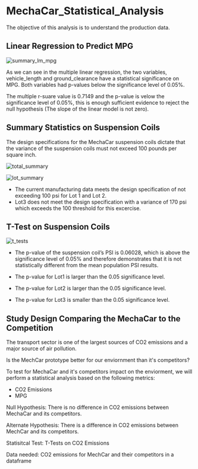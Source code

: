 # MechaCar_Statistical_Analysis

The objective of this analysis is to understand the production data.

## Linear Regression to Predict MPG

![summary_lm_mpg](https://user-images.githubusercontent.com/97328622/168376260-c7695196-927d-4818-b5a5-10badd9a45b1.png)

As we can see in the multiple linear regression, the two variables, vehicle_length and ground_clearance have a statistical significance on MPG. Both variables had p-values below the significance level of 0.05%.

The multiple r-suare value is 0.7149 and the p-value is velow the significance level of 0.05%, this is enough sufficient evidence to reject the null hypothesis (The slope of the linear model is not zero).

## Summary Statistics on Suspension Coils

The design specifications for the MechaCar suspension coils dictate that the variance of the suspension coils must not exceed 100 pounds per square inch.

![total_summary](https://user-images.githubusercontent.com/97328622/168377290-a9bc2721-0db5-4e8d-9979-079e773f2939.png)

![lot_summary](https://user-images.githubusercontent.com/97328622/168377313-a80f72e4-269d-4fa0-a3e9-536141d253a9.png)

* The current manufacturing data meets the design specification of not exceeding 100 psi for Lot 1 and Lot 2.
* Lot3 does not meet the design specification with a variance of 170 psi which exceeds the 100 threshold for this excercise.

## T-Test on Suspension Coils

![t_tests](https://user-images.githubusercontent.com/97328622/168377898-206eea00-351a-4106-a554-2dc01a6ba493.png)

* The p-value of the suspension coil’s PSI is 0.06028, which is above the significance level of 0.05% and therefore demonstrates that it is not statistically different from the mean population PSI results.

* The p-value for Lot1 is larger than the 0.05 significance level.

* The p-value for Lot2 is larger than the 0.05 significance level.

* The p-value for Lot3 is smaller than the 0.05 significance level.

## Study Design Comparing the MechaCar to the Competition

The transport sector is one of the largest sources of CO2 emissions and a major source of air pollution.

Is the MechCar prototype better for our enviornment than it's competitors?

To test for MechaCar and it's competitors impact on the enviorment, we will perform a statistical analysis based on the following metrics:

 - CO2 Emissions
 - MPG

Null Hypothesis: There is no difference in CO2 emissions between MechaCar and its competitors.

Alternate Hypothesis: There is a difference in CO2 emissions between MechCar and its competitors.

Statisitcal Test: T-Tests on CO2 Emissions

Data needed: CO2 emissions for MechCar and their competitors in a dataframe
